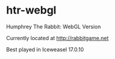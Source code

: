 htr-webgl
=========

Humphrey The Rabbit: WebGL Version

Currently located at http://rabbitgame.net

Best played in Iceweasel 17.0.10
